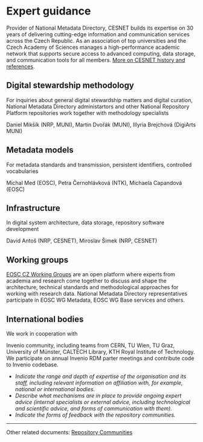 
# Expert guidance

Provider of National Metadata Directory, CESNET builds its expertise on 30 years of delivering cutting-edge information and communication services across the Czech Republic. As an association of top universities and the Czech Academy of Sciences manages a high-performance academic network that supports secure access to advanced computing, data storage, and communication tools for all members. [More on CESNET history and references](https://www.cesnet.cz/en/about-us). 

## Digital stewardship methodology

For inquiries about general digital stewardship matters and digital curation, National Metadata Directory administartors and other National Repository Platform repositories work together with methodology specialists

Daniel Mikšík (NRP, MUNI), Martin Dvořák (MUNI), Illyria Brejchová (DigiArts MUNI)

## Metadata models

For metadata standards and transmission, persistent identifiers, controlled vocabularies

Michal Med (EOSC), Petra Černohlávková (NTK), Michaela Capandová (EOSC)

## Infrastructure

In digital system architecture, data storage, repository software development

David Antoš (NRP, CESNET), Miroslav Šimek (NRP, CESNET)

## Working groups

[EOSC CZ Working Groups](https://www.eosc.cz/en/working-groups) are an open platform where experts from academia and research come together to discuss and shape the architecture, technical standards and methodological approaches for working with research data. National Metadata Directory representatives participate in EOSC WG Metadata, EOSC WG Base services and others.

## International bodies

We work in cooperation with

Invenio community, including teams from CERN, TU Wien, TU Graz, University of Münster, CALTECH Library, KTH Royal Institute of Technology. We participate on annual Invenio RDM parter meetings and contribute code to Invenio codebase.


- *Indicate the range and depth of expertise of the organisation and its staff, including relevant information on affiliation with, for example, national or international bodies.*
- *Describe what mechanisms are in place to provide ongoing expert advice (internal specialists or external advice, including technological and scientific advice, and forms of communication with them).*
- *Indicate the forms of feedback with the repository communities.*

---

Other related documents: [Repository Communities](../guides/repository-communities.md) 
